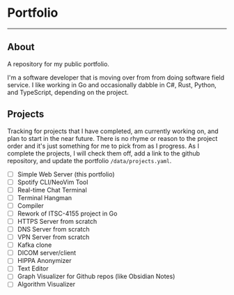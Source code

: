 # Portfolio
---

## About

A repository for my public portfolio.

I'm a software developer that is moving over from from doing software field service. I like working in Go and occasionally dabble in C#, Rust, Python, and TypeScript, depending on the project.

## Projects

Tracking for projects that I have completed, am currently working on, and plan to start in the near future. There is no rhyme or reason to the project order and it's just something for me to pick from as I progress. As I complete the projects, I will check them off, add a link to the github repository, and update the portfolio `/data/projects.yaml`.

- [ ] Simple Web Server (this portfolio)
- [ ] Spotify CLI/NeoVim Tool
- [ ] Real-time Chat Terminal
- [ ] Terminal Hangman
- [ ] Compiler
- [ ] Rework of ITSC-4155 project in Go
- [ ] HTTPS Server from scratch
- [ ] DNS Server from scratch
- [ ] VPN Server from scratch
- [ ] Kafka clone
- [ ] DICOM server/client
- [ ] HIPPA Anonymizer
- [ ] Text Editor
- [ ] Graph Visualizer for Github repos (like Obsidian Notes)
- [ ] Algorithm Visualizer
